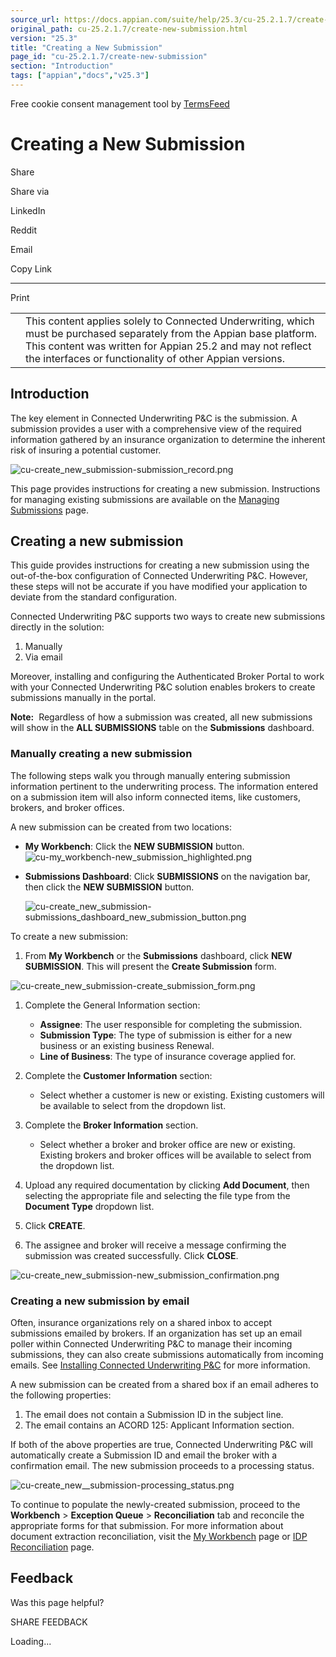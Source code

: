 ```yaml
---
source_url: https://docs.appian.com/suite/help/25.3/cu-25.2.1.7/create-new-submission.html
original_path: cu-25.2.1.7/create-new-submission.html
version: "25.3"
title: "Creating a New Submission"
page_id: "cu-25.2.1.7/create-new-submission"
section: "Introduction"
tags: ["appian","docs","v25.3"]
---
```



Free cookie consent management tool by [TermsFeed](https://www.termsfeed.com/)

# Creating a New Submission

Share

Share via

LinkedIn

Reddit

Email

Copy Link

* * *

Print

<table><tbody><tr><td><i class="fa fa-check-square-o" aria-hidden="true"></i></td><td>This content applies solely to Connected Underwriting, which must be purchased separately from the Appian base platform. This content was written for Appian 25.2 and may not reflect the interfaces or functionality of other Appian versions.</td></tr></tbody></table>

## Introduction

The key element in Connected Underwriting P&C is the submission. A submission provides a user with a comprehensive view of the required information gathered by an insurance organization to determine the inherent risk of insuring a potential customer.

![cu-create_new_submission-submission_record.png](images/cu-create_new_submission-submission_record.png)

This page provides instructions for creating a new submission. Instructions for managing existing submissions are available on the [Managing Submissions](managing-submissions.html) page.

## Creating a new submission

This guide provides instructions for creating a new submission using the out-of-the-box configuration of Connected Underwriting P&C. However, these steps will not be accurate if you have modified your application to deviate from the standard configuration.

Connected Underwriting P&C supports two ways to create new submissions directly in the solution:

1.  Manually
2.  Via email

Moreover, installing and configuring the Authenticated Broker Portal to work with your Connected Underwriting P&C solution enables brokers to create submissions manually in the portal.

**Note:**  Regardless of how a submission was created, all new submissions will show in the **ALL SUBMISSIONS** table on the **Submissions** dashboard.

### Manually creating a new submission

The following steps walk you through manually entering submission information pertinent to the underwriting process. The information entered on a submission item will also inform connected items, like customers, brokers, and broker offices.

A new submission can be created from two locations:

-   **My Workbench**: Click the **NEW SUBMISSION** button. ![cu-my_workbench-new_submission_highlighted.png](images/cu-my_workbench-new_submission_highlighted.png)
-   **Submissions Dashboard**: Click **SUBMISSIONS** on the navigation bar, then click the **NEW SUBMISSION** button.

    ![cu-create_new_submission-submissions_dashboard_new_submission_button.png](images/cu-create_new_submission-submissions_dashboard_new_submission_button.png)

To create a new submission:

1.  From **My Workbench** or the **Submissions** dashboard, click **NEW SUBMISSION**. This will present the **Create Submission** form.

![cu-create_new_submission-create_submission_form.png](images/cu-create_new_submission-create_submission_form.png)

1.  Complete the General Information section:

    -   **Assignee**: The user responsible for completing the submission.
    -   **Submission Type**: The type of submission is either for a new business or an existing business Renewal.
    -   **Line of Business**: The type of insurance coverage applied for.
2.  Complete the **Customer Information** section:

    -   Select whether a customer is new or existing. Existing customers will be available to select from the dropdown list.
3.  Complete the **Broker Information** section.

    -   Select whether a broker and broker office are new or existing. Existing brokers and broker offices will be available to select from the dropdown list.
4.  Upload any required documentation by clicking **Add Document**, then selecting the appropriate file and selecting the file type from the **Document Type** dropdown list.
5.  Click **CREATE**.
6.  The assignee and broker will receive a message confirming the submission was created successfully. Click **CLOSE**.

![cu-create_new_submission-new_submission_confirmation.png](images/cu-create_new_submission-new_submission_confirmation.png)

### Creating a new submission by email

Often, insurance organizations rely on a shared inbox to accept submissions emailed by brokers. If an organization has set up an email poller within Connected Underwriting P&C to manage their incoming submissions, they can also create submissions automatically from incoming emails. See [Installing Connected Underwriting P&C](installing-the-solution.html) for more information.

A new submission can be created from a shared box if an email adheres to the following properties:

1.  The email does not contain a Submission ID in the subject line.
2.  The email contains an ACORD 125: Applicant Information section.

If both of the above properties are true, Connected Underwriting P&C will automatically create a Submission ID and email the broker with a confirmation email. The new submission proceeds to a processing status.

![cu-create_new__submission-processing_status.png](images/cu-create_new__submission-processing_status.png)

To continue to populate the newly-created submission, proceed to the **Workbench** > **Exception Queue** > **Reconciliation** tab and reconcile the appropriate forms for that submission. For more information about document extraction reconciliation, visit the [My Workbench](my-workbench.html) page or [IDP Reconciliation](../completing-a-reconciliation-task.html) page.

## Feedback

Was this page helpful?

SHARE FEEDBACK

Loading...